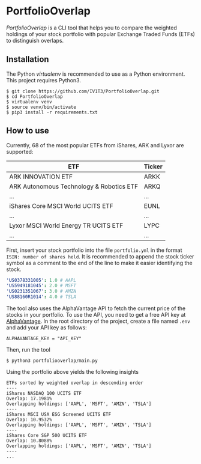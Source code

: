 # PortfolioOverlap

_PortfolioOverlap_ is a CLI tool that helps you to compare the weighted holdings of your stock portfolio with popular Exchange Traded Funds (ETFs) to distinguish overlaps.

## Installation

The Python _virtualenv_ is recommended to use as a Python environment. This project requires Python3.

```console
$ git clone https://github.com/IV1T3/PortfolioOverlap.git
$ cd PortfolioOverlap
$ virtualenv venv
$ source venv/bin/activate
$ pip3 install -r requirements.txt
```

## How to use

Currently, 68 of the most popular ETFs from iShares, ARK and Lyxor are supported:

| ETF                                      | Ticker |
| ---------------------------------------- | ------ |
| ARK INNOVATION ETF                       | ARKK   |
| ARK Autonomous Technology & Robotics ETF | ARKQ   |
| ...                                      | ...    |
| iShares Core MSCI World UCITS ETF        | EUNL   |
| ...                                      | ...    |
| Lyxor MSCI World Energy TR UCITS ETF     | LYPC   |
| ...                                      | ...    |

First, insert your stock portfolio into the file `portfolio.yml` in the format ```ISIN: number of shares held```. It is recommended to append the stock ticker symbol as a comment to the end of the line to make it easier identifying the stock.

```yaml
'US0378331005': 1.0 # AAPL
'US5949181045': 2.0 # MSFT
'US0231351067': 3.0 # AMZN
'US88160R1014': 4.0 # TSLA
```

The tool also uses the AlphaVantage API to fetch the current price of the stocks in your portfolio. To use the API, you need to get a free API key at [AlphaVantage](https://www.alphavantage.co/support/#api-key). In the root directory of the project, create a file named `.env` and add your API key as follows:
```console
ALPHAVANTAGE_KEY = "API_KEY"
```

Then, run the tool

```console
$ python3 portfoliooverlap/main.py
```

Using the portfolio above yields
the following insights

```
ETFs sorted by weighted overlap in descending order
----
iShares NASDAQ 100 UCITS ETF
Overlap: 17.1981%
Overlapping holdings: ['AAPL', 'MSFT', 'AMZN', 'TSLA']
----
iShares MSCI USA ESG Screened UCITS ETF
Overlap: 10.9532%
Overlapping holdings: ['AAPL', 'MSFT', 'AMZN', 'TSLA']
----
iShares Core S&P 500 UCITS ETF
Overlap: 10.8088%
Overlapping holdings: ['AAPL', 'MSFT', 'AMZN', 'TSLA']
----
...
```
